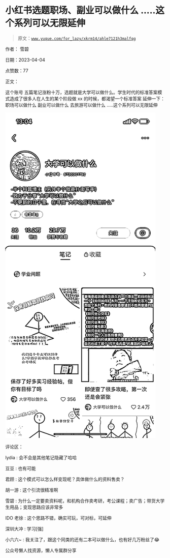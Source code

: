 # 小红书选题职场、副业可以做什么 .....这个系列可以无限延伸

> 原文：[`www.yuque.com/for_lazy/xkrm14/ahle7121h3malfqg`](https://www.yuque.com/for_lazy/xkrm14/ahle7121h3malfqg)



作者： 雪碧



日期：2023-04-04



点赞数：77

<ne-hole id="u44f68814" data-lake-id="u44f68814">

正文：



这个账号 五篇笔记涨粉十万，选题就是大学可以做什么。学生时代的标准答案模式造成了很多人在人生的某个阶段做 xx 的时候，都渴望一个标准答案 延伸一下： 职场可以做什么 副业可以做什么 去旅游可以做什么 .....这个系列可以无限延伸



![](img/374a75abba33efa021ad2d756b084e25.png)

<ne-hole id="u0c75a7b9" data-lake-id="u0c75a7b9">

评论区：



lydia : 会不会是其他笔记隐藏了哈哈



豆豆 : 也有可能



君顾 : 这个模式可以怎么样变现呢？具体做什么的资料售卖？



胡一游 : 这个引流很精准啊



雪碧 : 为什么一定要卖资料呢，和机构合作卖考研，考公课程；卖广告；带货大学生用品；变现思路应该非常多



IDO 老徐 : 这个思路不错，确实可玩，可对标，可延伸



深圳大冲 : 学习[强]



小六六~ : 我关注了，跟这个同类的还有二本可以做什么，也有好几万粉丝了😂

<ne-hole id="u69a00881" data-lake-id="u69a00881">

公众号懒人找资源，懒人专属群分享

</ne-hole></ne-hole></ne-hole>